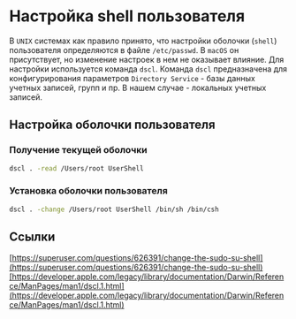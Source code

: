 # Настройка shell пользователя

В `UNIX` системах как правило принято, что настройки оболочки (`shell`) пользователя определяются в файле `/etc/passwd`. В `macOS` он присутствует, но изменение настроек в нем не оказывает влияние. Для настройки используется команда `dscl`. Команда `dscl` предназначена для конфигурирования параметров `Directory Service` - базы данных учетных записей, групп и пр. В нашем случае - локальных учетных записей.

## Настройка оболочки пользователя

### Получение текущей оболочки

```bash
dscl . -read /Users/root UserShell
```

### Установка оболочки пользователя

```bash
dscl . -change /Users/root UserShell /bin/sh /bin/csh
```

## Ссылки

[https://superuser.com/questions/626391/change-the-sudo-su-shell](https://superuser.com/questions/626391/change-the-sudo-su-shell)[https://developer.apple.com/legacy/library/documentation/Darwin/Reference/ManPages/man1/dscl.1.html](https://developer.apple.com/legacy/library/documentation/Darwin/Reference/ManPages/man1/dscl.1.html)
